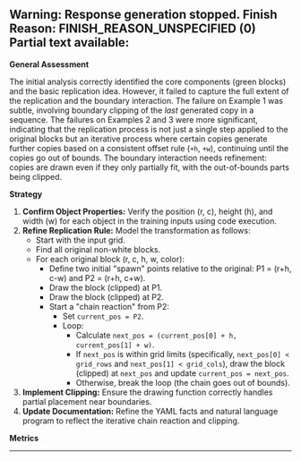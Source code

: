 Warning: Response generation stopped. Finish Reason: FINISH_REASON_UNSPECIFIED (0)
Partial text available:
---
**General Assessment**

The initial analysis correctly identified the core components (green blocks) and the basic replication idea. However, it failed to capture the full extent of the replication and the boundary interaction. The failure on Example 1 was subtle, involving boundary clipping of the *last* generated copy in a sequence. The failures on Examples 2 and 3 were more significant, indicating that the replication process is not just a single step applied to the original blocks but an iterative process where certain copies generate further copies based on a consistent offset rule (`+h`, `+w`), continuing until the copies go out of bounds. The boundary interaction needs refinement: copies are drawn even if they only partially fit, with the out-of-bounds parts being clipped.

**Strategy**

1.  **Confirm Object Properties:** Verify the position (r, c), height (h), and width (w) for each object in the training inputs using code execution.
2.  **Refine Replication Rule:** Model the transformation as follows:
    *   Start with the input grid.
    *   Find all original non-white blocks.
    *   For each original block (r, c, h, w, color):
        *   Define two initial "spawn" points relative to the original: P1 = (r+h, c-w) and P2 = (r+h, c+w).
        *   Draw the block (clipped) at P1.
        *   Draw the block (clipped) at P2.
        *   Start a "chain reaction" from P2:
            *   Set `current_pos = P2`.
            *   Loop:
                *   Calculate `next_pos = (current_pos[0] + h, current_pos[1] + w)`.
                *   If `next_pos` is within grid limits (specifically, `next_pos[0] < grid_rows` and `next_pos[1] < grid_cols`), draw the block (clipped) at `next_pos` and update `current_pos = next_pos`.
                *   Otherwise, break the loop (the chain goes out of bounds).
3.  **Implement Clipping:** Ensure the drawing function correctly handles partial placement near boundaries.
4.  **Update Documentation:** Refine the YAML facts and natural language program to reflect the iterative chain reaction and clipping.

**Metrics**

---
